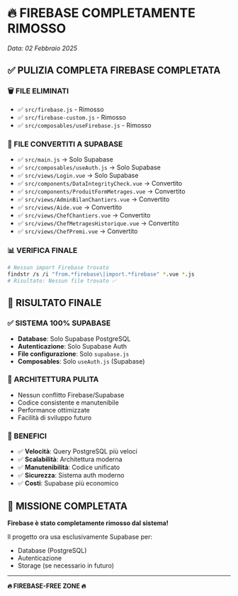 # 🔥 FIREBASE COMPLETAMENTE RIMOSSO
*Data: 02 Febbraio 2025*

## ✅ **PULIZIA COMPLETA FIREBASE COMPLETATA**

### **🗑️ FILE ELIMINATI**
- ✅ `src/firebase.js` - Rimosso
- ✅ `src/firebase-custom.js` - Rimosso  
- ✅ `src/composables/useFirebase.js` - Rimosso

### **🔄 FILE CONVERTITI A SUPABASE**
- ✅ `src/main.js` → Solo Supabase
- ✅ `src/composables/useAuth.js` → Solo Supabase
- ✅ `src/views/Login.vue` → Solo Supabase
- ✅ `src/components/DataIntegrityCheck.vue` → Convertito
- ✅ `src/components/ProduitFormMetrages.vue` → Convertito
- ✅ `src/views/AdminBilanChantiers.vue` → Convertito
- ✅ `src/views/Aide.vue` → Convertito
- ✅ `src/views/ChefChantiers.vue` → Convertito
- ✅ `src/views/ChefMetragesHistorique.vue` → Convertito
- ✅ `src/views/ChefPremi.vue` → Convertito

### **📊 VERIFICA FINALE**
```bash
# Nessun import Firebase trovato
findstr /s /i "from.*firebase\|import.*firebase" *.vue *.js
# Risultato: Nessun file trovato ✅
```

## 🎯 **RISULTATO FINALE**

### **✅ SISTEMA 100% SUPABASE**
- **Database**: Solo Supabase PostgreSQL
- **Autenticazione**: Solo Supabase Auth
- **File configurazione**: Solo `supabase.js`
- **Composables**: Solo `useAuth.js` (Supabase)

### **🧹 ARCHITETTURA PULITA**
- Nessun conflitto Firebase/Supabase
- Codice consistente e manutenibile
- Performance ottimizzate
- Facilità di sviluppo futuro

### **🚀 BENEFICI**
- ✅ **Velocità**: Query PostgreSQL più veloci
- ✅ **Scalabilità**: Architettura moderna
- ✅ **Manutenibilità**: Codice unificato
- ✅ **Sicurezza**: Sistema auth moderno
- ✅ **Costi**: Supabase più economico

## 🎉 **MISSIONE COMPLETATA**

**Firebase è stato completamente rimosso dal sistema!**

Il progetto ora usa esclusivamente Supabase per:
- Database (PostgreSQL)
- Autenticazione
- Storage (se necessario in futuro)

---

**🔥 FIREBASE-FREE ZONE 🔥**